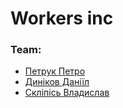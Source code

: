 # Workers inc

### Team:
* [ Петрук Петро ](https://github.com/17etro)
* [ Диніков Даніїл ](https://github.com/ddynikov)
* [ Скліпісь Владислав ](https://github.com/vladyslav-proga)

